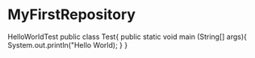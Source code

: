 # MyFirstRepository
HelloWorldTest
public class Test{
  public static void main (String[] args){
    System.out.println("Hello World);
  }
}

